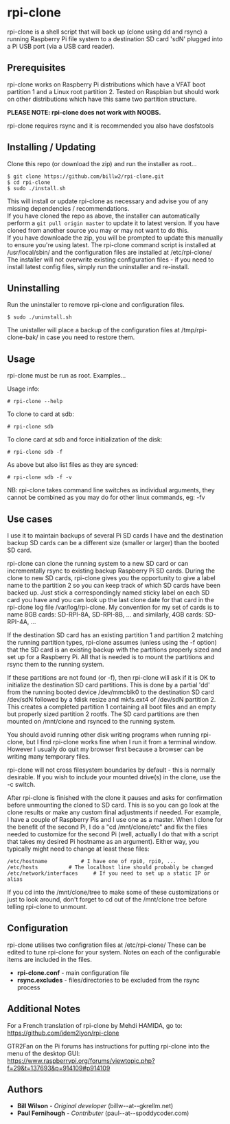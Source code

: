 # rpi-clone

rpi-clone is a shell script that will back up (clone using dd and rsync)
a running Raspberry Pi file system to a destination SD card 'sdN' plugged
into a Pi USB port (via a USB card reader).


## Prerequisites

rpi-clone works on Raspberry Pi distributions which have a VFAT boot
partition 1 and a Linux root partition 2.  Tested on Raspbian but should
work on other distributions which have this same two partition structure.

**PLEASE NOTE: rpi-clone does not work with NOOBS.**

rpi-clone requires rsync and it is recommended you also have dosfstools


## Installing / Updating

Clone this repo (or download the zip) and run the installer as root...

```
$ git clone https://github.com/billw2/rpi-clone.git
$ cd rpi-clone
$ sudo ./install.sh
```

This will install or update rpi-clone as necessary and advise you of
any missing dependencies / recommendations.  
If you have cloned the repo as above, the installer can automatically 
perform a `git pull origin master` to update it to latest version. If you 
have cloned from another source you may or may not want to do this.  
If you have downloade the zip, you will be prompted to update this manually 
to ensure you're using latest. 
The rpi-clone command script is installed at /usr/local/sbin/ and the 
configuration files are installed at /etc/rpi-clone/  
The installer will not overwrite existing configuration files - if you need
to install latest config files, simply run the uninstaller and re-install.  


## Uninstalling

Run the uninstaller to remove rpi-clone and configuration files.

```
$ sudo ./uninstall.sh
```

The unistaller will place a backup of the configuration files at
/tmp/rpi-clone-bak/ in case you need to restore them.


## Usage

rpi-clone must be run as root. Examples...

Usage info:

```
# rpi-clone --help
```

To clone to card at sdb:

```
# rpi-clone sdb
```

To clone card at sdb and force initialization of the disk:
```
# rpi-clone sdb -f
```

As above but also list files as they are synced:
```
# rpi-clone sdb -f -v
```

NB: rpi-clone takes command line switches as individual arguments,
they cannot be combined as you may do for other linux commands, eg: -fv


## Use cases

I use it to maintain backups of several Pi SD cards I have and the destination
backup SD cards can be a different size (smaller or larger) than the booted
SD card.

rpi-clone can clone the running system to a new SD card or can incrementally
rsync to existing backup Raspberry Pi SD cards.  During the clone to new SD
cards, rpi-clone gives you the opportunity to give a label name to the
partition 2 so you can keep track of which SD cards have been backed up.
Just stick a correspondingly named sticky label on each SD card you have
and you can look up the last clone date for that card in the rpi-clone log file
/var/log/rpi-clone.  My convention for my set of cards is to name 8GB cards:
	SD-RPI-8A, SD-RPI-8B, ...
and similarly, 4GB cards:
	SD-RPI-4A, ...

If the destination SD card has an existing partition 1 and partition 2
matching the running partition types, rpi-clone assumes (unless using the
-f option) that the SD card is an existing backup with the partitions
properly sized and set up for a Raspberry Pi.  All that is needed
is to mount the partitions and rsync them to the running system.

If these partitions are not found (or -f), then rpi-clone will ask
if it is OK to initialize the destination SD card partitions.
This is done by a partial 'dd' from the running booted device /dev/mmcblk0
to the destination SD card /dev/sdN followed by a fdisk resize and mkfs.ext4
of /dev/sdN partition 2.  This creates a completed partition 1 containing
all boot files and an empty but properly sized partition 2 rootfs.
The SD card  partitions are then mounted on /mnt/clone and rsynced to the
running system.

You should avoid running other disk writing programs when running rpi-clone,
but I find rpi-clone works fine when I run it from a terminal window.
However I usually do quit my browser first because a browser can be
writing many temporary files.

rpi-clone will not cross filesystem boundaries by default - this is normally
desirable. If you wish to include your mounted drive(s) in the clone,
use the -c switch.

After rpi-clone is finished with the clone it pauses and asks for confirmation
before unmounting the cloned to SD card.  This is so you can go look at
the clone results or make any custom final adjustments if needed.  For example,
I have a couple of Raspberry Pis and I use one as a master.  When I clone for
the benefit of the second Pi, I do a "cd /mnt/clone/etc" and fix the files
needed to customize for the second Pi (well, actually I do that with a
script that takes my desired Pi hostname as an argument).  Either way, you
typically might need to change at least these files:

```
/etc/hostname			# I have one of rpi0, rpi0, ...
/etc/hosts			# The localhost line should probably be changed
/etc/network/interfaces		# If you need to set up a static IP or alias
```

If you cd into the /mnt/clone/tree to make some of these customizations
or just to look around, don't forget to cd out of the /mnt/clone tree
before telling rpi-clone to unmount.


## Configuration
rpi-clone utilises two configration files at /etc/rpi-clone/
These can be edited to tune rpi-clone for your system.
Notes on each of the configurable items are included in the files.

+ **rpi-clone.conf** - main configuration file
+ **rsync.excludes** - files/directories to be excluded from the rsync process


## Additional Notes
For a French translation of rpi-clone by Mehdi HAMIDA, go to:
    https://github.com/idem2lyon/rpi-clone

GTR2Fan on the Pi forums has instructions for putting rpi-clone into
the menu of the desktop GUI:
	https://www.raspberrypi.org/forums/viewtopic.php?f=29&t=137693&p=914109#p914109


## Authors
+ **Bill Wilson** - *Original developer* (billw--at--gkrellm.net)
+ **Paul Fernihough** - *Contributer* (paul--at--spoddycoder.com)
